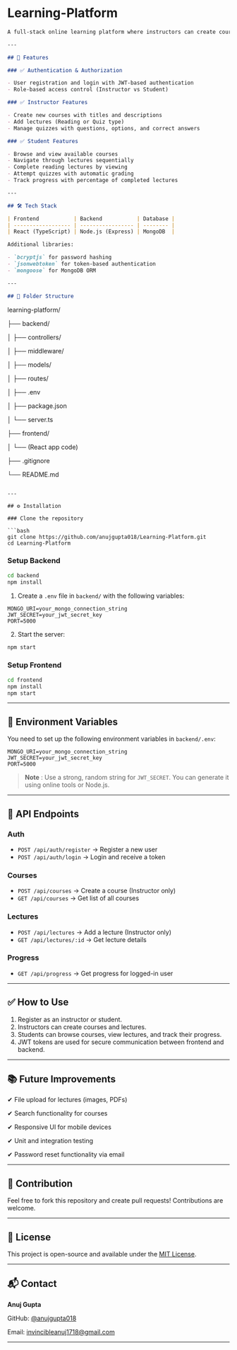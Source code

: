 # Learning-Platform

```markdown
A full-stack online learning platform where instructors can create courses and quizzes, and students can browse courses, complete lectures, and track their progress. Built with **React (TypeScript)**, **Node.js (Express)**, and **MongoDB**.

---

## 🚀 Features

### ✅ Authentication & Authorization

- User registration and login with JWT-based authentication
- Role-based access control (Instructor vs Student)

### ✅ Instructor Features

- Create new courses with titles and descriptions
- Add lectures (Reading or Quiz type)
- Manage quizzes with questions, options, and correct answers

### ✅ Student Features

- Browse and view available courses
- Navigate through lectures sequentially
- Complete reading lectures by viewing
- Attempt quizzes with automatic grading
- Track progress with percentage of completed lectures

---

## 🛠 Tech Stack

| Frontend           | Backend           | Database |
| ------------------ | ----------------- | -------- |
| React (TypeScript) | Node.js (Express) | MongoDB  |

Additional libraries:

- `bcryptjs` for password hashing
- `jsonwebtoken` for token-based authentication
- `mongoose` for MongoDB ORM

---

## 📂 Folder Structure
```

learning-platform/

├── backend/

│ ├── controllers/

│ ├── middleware/

│ ├── models/

│ ├── routes/

│ ├── .env

│ ├── package.json

│ └── server.ts

├── frontend/

│ └── (React app code)

├── .gitignore

└── README.md

````

---

## ⚙️ Installation

### Clone the repository

```bash
git clone https://github.com/anujgupta018/Learning-Platform.git
cd Learning-Platform
````

### Setup Backend

```bash
cd backend
npm install
```

1. Create a `.env` file in `backend/` with the following variables:

```
MONGO_URI=your_mongo_connection_string
JWT_SECRET=your_jwt_secret_key
PORT=5000
```

2. Start the server:

```bash
npm start
```

### Setup Frontend

```bash
cd frontend
npm install
npm start
```

---

## 🔑 Environment Variables

You need to set up the following environment variables in `backend/.env`:

```
MONGO_URI=your_mongo_connection_string
JWT_SECRET=your_jwt_secret_key
PORT=5000
```

> **Note** : Use a strong, random string for `JWT_SECRET`. You can generate it using online tools or Node.js.

---

## 📖 API Endpoints

### Auth

- `POST /api/auth/register` → Register a new user
- `POST /api/auth/login` → Login and receive a token

### Courses

- `POST /api/courses` → Create a course (Instructor only)
- `GET /api/courses` → Get list of all courses

### Lectures

- `POST /api/lectures` → Add a lecture (Instructor only)
- `GET /api/lectures/:id` → Get lecture details

### Progress

- `GET /api/progress` → Get progress for logged-in user

---

## ✅ How to Use

1. Register as an instructor or student.
2. Instructors can create courses and lectures.
3. Students can browse courses, view lectures, and track their progress.
4. JWT tokens are used for secure communication between frontend and backend.

---

## 📚 Future Improvements

✔ File upload for lectures (images, PDFs)

✔ Search functionality for courses

✔ Responsive UI for mobile devices

✔ Unit and integration testing

✔ Password reset functionality via email

---

## 🤝 Contribution

Feel free to fork this repository and create pull requests! Contributions are welcome.

---

## 📜 License

This project is open-source and available under the [MIT License](https://opensource.org/licenses/MIT).

---

## 📬 Contact

**Anuj Gupta**

GitHub: [@anujgupta018](https://github.com/anujgupta018)

Email: invincibleanuj1718@gmail.com

---
